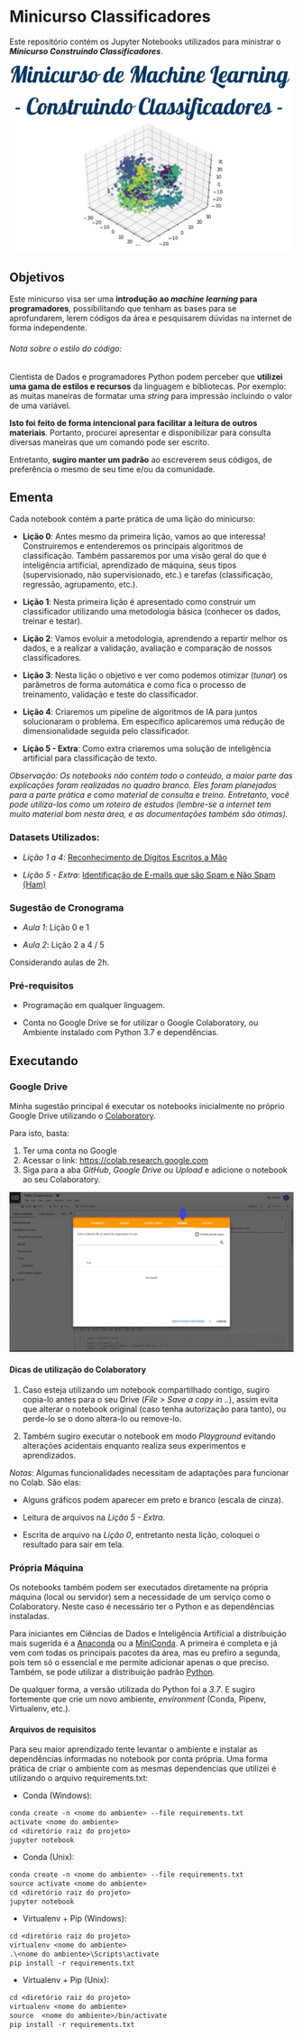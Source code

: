 # Minicurso Classificadores

Este repositório contém os Jupyter Notebooks utilizados para ministrar o ***Minicurso Construindo Classificadores***.

![Anúncio Minicurso](https://raw.githubusercontent.com/accardoso/minicurso_classificadores/master/img/MC_Classificadores_Anuncio.gif)

## Objetivos

Este minicurso visa ser uma **introdução ao *machine learning* para programadores**, possibilitando que tenham as bases para se aprofundarem, lerem códigos da área e pesquisarem dúvidas na internet de forma independente.

###### *Nota sobre o estilo do código*:

Cientista de Dados e programadores Python podem perceber que **utilizei uma gama de estilos e recursos** da linguagem e bibliotecas.  Por exemplo: as muitas maneiras de formatar uma *string* para impressão incluindo o valor de uma variável.

**Isto foi feito de forma intencional para facilitar a leitura de outros materiais**. Portanto, procurei apresentar e disponibilizar para consulta diversas maneiras que um comando pode ser escrito.

Entretanto, **sugiro manter um padrão** ao escreverem seus códigos, de preferência o mesmo de seu time e/ou da comunidade.

## Ementa

Cada notebook contém a parte prática de uma lição do minicurso:

- **Lição 0**: Antes mesmo da primeira lição, vamos ao que interessa! Construiremos e entenderemos os principais algoritmos de classificação. Também passaremos por uma visão geral do que é inteligência artificial, aprendizado de máquina, seus tipos (supervisionado, não supervisionado, etc.) e tarefas (classificação, regressão, agrupamento, etc.).

- **Lição 1**: Nesta primeira lição é apresentado como construir um classificador utilizando uma metodologia básica (conhecer os dados, treinar e testar).

- **Lição 2**: Vamos evoluir a metodologia, aprendendo a repartir melhor os dados, e a realizar a validação, avaliação e comparação de nossos classificadores.

- **Lição 3**: Nesta lição o objetivo e ver como podemos otimizar (*tunar*) os parâmetros de forma automática e como fica o processo de treinamento, validação e teste do classificador.

- **Lição 4**: Criaremos um pipeline de algoritmos de IA para juntos solucionaram o problema. Em específico aplicaremos uma redução de dimensionalidade seguida pelo classificador.

- **Lição 5 - Extra**: Como extra criaremos uma solução de inteligência artificial para classificação de texto.

*Observação: Os notebooks não contém todo o conteúdo, a maior parte das explicações foram realizadas no quadro branco. Eles foram planejados para a parte prática e como material de consulta e treino. Entretanto, você pode utiliza-los como um roteiro de estudos (lembre-se a internet tem muito material bom nesta área, e as documentações também são ótimas).*

### Datasets Utilizados:

- *Lição 1 a 4*: [Reconhecimento de Dígitos Escritos a Mão](https://scikit-learn.org/stable/modules/generated/sklearn.datasets.load_digits.html#sklearn.datasets.load_digits)

- *Lição 5 - Extra*: [Identificação de E-mails que são Spam e Não Spam (Ham)](http://www.esp.uem.es/jmgomez/smsspamcorpus/)

### Sugestão de Cronograma

- *Aula 1*: Lição 0 e 1

- *Aula 2*: Lição 2 a 4 / 5

Considerando aulas de 2h.

### Pré-requisitos

- Programação em qualquer linguagem.

- Conta no Google Drive se for utilizar o Google Colaboratory, ou Ambiente instalado com Python 3.7 e dependências.

## Executando

### Google Drive
Minha sugestão principal é executar os notebooks inicialmente no próprio Google Drive utilizando o [Colaboratory](https://colab.research.google.com).

Para isto, basta:
1. Ter uma conta no Google
2. Acessar o link: https://colab.research.google.com
3. Siga para a aba *GitHub*, *Google Drive* ou *Upload* e adicione o notebook ao seu Colaboratory.

![Enviando notebook para Colab](https://raw.githubusercontent.com/accardoso/minicurso_classificadores/master/img/colab.gif)

#### Dicas de utilização do Colaboratory

1. Caso esteja utilizando um notebook compartilhado contigo, sugiro copia-lo antes para o seu Drive (*File > Save a copy in ..*), assim evita que alterar o notebook original (caso tenha autorização para tanto), ou perde-lo se o dono altera-lo ou remove-lo.

3. Também sugiro executar o notebook em modo *Playground* evitando alterações acidentais enquanto realiza seus experimentos e aprendizados.

*Notas*: Algumas funcionalidades necessitam de adaptações para funcionar no Colab. São elas:

- Alguns gráficos podem aparecer em preto e branco (escala de cinza).

- Leitura de arquivos na *Lição 5 - Extra*.

- Escrita de arquivo na *Lição 0*, entretanto nesta lição, coloquei o resultado para sair em tela.

### Própria Máquina

Os notebooks também podem ser executados diretamente na própria máquina (local ou servidor) sem a necessidade de um serviço como o Colaboratory. Neste caso é necessário ter o Python e as dependências instaladas.

Para iniciantes em Ciências de Dados e Inteligência Artificial a distribuição mais sugerida é a [Anaconda](https://www.anaconda.com/distribution/#download-section) ou a [MiniConda](https://conda.io/en/latest/miniconda.html). A primeira é completa e já vem com todas os principais pacotes da área, mas eu prefiro a segunda, pois tem só o essencial e me permite adicionar apenas o que preciso. Também, se pode utilizar a distribuição padrão [Python](https://www.python.org/downloads/).

De qualquer forma, a versão utilizada do Python foi a *3.7*. E sugiro fortemente que crie um novo ambiente, *environment* (Conda, Pipenv, Virtualenv, etc.).

#### Arquivos de requisitos

Para seu maior aprendizado tente levantar o ambiente e instalar as dependências informadas no notebook por conta própria. Uma forma prática de criar o ambiente com as mesmas dependencias que utilizei é utilizando o arquivo requirements.txt:

- Conda (Windows):
```
conda create -n <nome do ambiente> --file requirements.txt
activate <nome do ambiente>
cd <diretório raiz do projeto>
jupyter notebook
```

- Conda (Unix):
```
conda create -n <nome do ambiente> --file requirements.txt
source activate <nome do ambiente>
cd <diretório raiz do projeto>
jupyter notebook
```

- Virtualenv + Pip (Windows): 
```
cd <diretório raiz do projeto>
virtualenv <nome do ambiente>
.\<nome do ambiente>\Scripts\activate
pip install -r requirements.txt
```

- Virtualenv + Pip (Unix):
```
cd <diretório raiz do projeto>
virtualenv <nome do ambiente>
source  <nome do ambiente>/bin/activate
pip install -r requirements.txt
```

